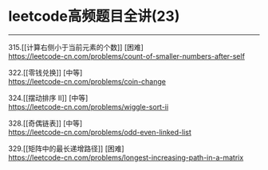 # leetcode高频题目全讲(23)


---



315.[[计算右侧小于当前元素的个数]] [困难]  
https://leetcode-cn.com/problems/count-of-smaller-numbers-after-self

322.[[零钱兑换]] [中等]  
https://leetcode-cn.com/problems/coin-change

324.[[摆动排序 II]] [中等]  
https://leetcode-cn.com/problems/wiggle-sort-ii


328.[[奇偶链表]] [中等]  
https://leetcode-cn.com/problems/odd-even-linked-list

329.[[矩阵中的最长递增路径]] [困难]  
https://leetcode-cn.com/problems/longest-increasing-path-in-a-matrix


